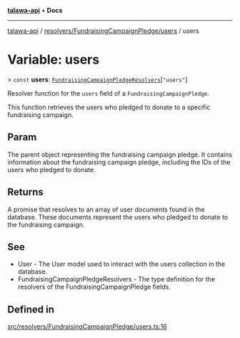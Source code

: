 [**talawa-api**](../../../../README.md) • **Docs**

***

[talawa-api](../../../../modules.md) / [resolvers/FundraisingCampaignPledge/users](../README.md) / users

# Variable: users

\> `const` **users**: [`FundraisingCampaignPledgeResolvers`](../../../../types/generatedGraphQLTypes/type-aliases/FundraisingCampaignPledgeResolvers.md)\[`"users"`\]

Resolver function for the `users` field of a `FundraisingCampaignPledge`.

This function retrieves the users who pledged to donate to a specific fundraising campaign.

## Param

The parent object representing the fundraising campaign pledge. It contains information about the fundraising campaign pledge, including the IDs of the users who pledged to donate.

## Returns

A promise that resolves to an array of user documents found in the database. These documents represent the users who pledged to donate to the fundraising campaign.

## See

 - User - The User model used to interact with the users collection in the database.
 - FundraisingCampaignPledgeResolvers - The type definition for the resolvers of the FundraisingCampaignPledge fields.

## Defined in

[src/resolvers/FundraisingCampaignPledge/users.ts:16](https://github.com/PalisadoesFoundation/talawa-api/blob/a6e7ac91b581c9109559657faf0f934f3eb41fe7/src/resolvers/FundraisingCampaignPledge/users.ts#L16)
